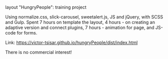 layout "HungryPeople": training project

Using normalize.css, slick-carousel, sweetalert.js, JS and jQuery, with SCSS and Gulp.
Spent 7 hours on template the layout, 4 hours - on creating an adaptive version and connect plugins, 7 hours - animation for page, and JS-code for forms.

Link: https://victor-tsisar.github.io/hungryPeople/dist/index.html

There is no commercial interest!